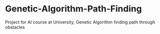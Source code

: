 # Genetic-Algorithm-Path-Finding
Project for AI course at University, Genetic Algorithm finding path through obstacles
